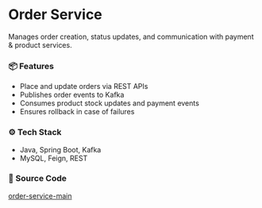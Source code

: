 # Order Service

Manages order creation, status updates, and communication with payment & product services.

### 📦 Features

- Place and update orders via REST APIs
- Publishes order events to Kafka
- Consumes product stock updates and payment events
- Ensures rollback in case of failures

### ⚙️ Tech Stack

- Java, Spring Boot, Kafka
- MySQL, Feign, REST

### 🔗 Source Code

[order-service-main](https://github.com/Aayush20/order-service)
